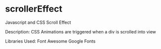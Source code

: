 # scrollerEffect
Javascript and CSS Scroll Effect

Description:
CSS Animations are triggered when a div is scrolled into view

Libraries Used:
Font Awesome
Google Fonts




